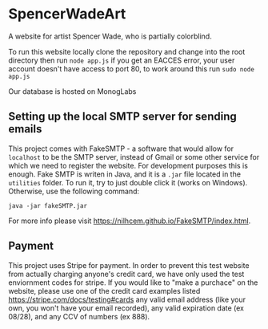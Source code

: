 SpencerWadeArt
==============

A website for artist Spencer Wade, who is partially colorblind.

To run this website locally clone the repository and change into the root directory
then  run `node app.js` if you get an EACCES error, your user account doesn't have
access to port 80, to work around this run `sudo node app.js`

Our database is hosted on MonogLabs

Setting up the local SMTP server for sending emails
---------------------------------------------------

This project comes with FakeSMTP - a software that would allow for `localhost` to be the SMTP server, instead of Gmail or some other service for which we need to register the website. For development purposes this is enough.
Fake SMTP is writen in Java, and it is a `.jar` file located in the `utilities` folder. To run it, try to just double click it (works on Windows). Otherwise, use the following command:

`java -jar fakeSMTP.jar`

For more info please visit https://nilhcem.github.io/FakeSMTP/index.html.

Payment
---------------------------------------------------
This project uses Stripe for payment. In order to prevent this test website from actually charging anyone's credit card, we have only used the test enviornment codes for stripe. If you would like to "make a purchace" on the website, please use one of the credit card examples listed https://stripe.com/docs/testing#cards any valid email address (like your own, you won't have your email recorded), any valid expiration date (ex 08/28), and any CCV of numbers (ex 888).


